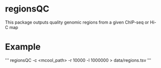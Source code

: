 # regionsQC
This package outputs quality genomic regions from a given ChIP-seq or Hi-C map

# Example
'''
regionsQC -c <mcool_path> -r 10000 -l 1000000 > data/regions.tsv
'''
